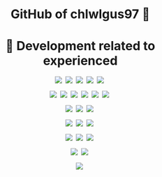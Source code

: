 <h1 align="center"> GitHub of chlwlgus97 👋 </h1>

<h1 align="center"> 📌 Development related to experienced </h1>
<p align="center">
  <img src="https://img.shields.io/badge/Java-FF9E0F?style=for-the-badge&logo=Java&logoColor=white"/></a>&nbsp
  <img src="https://img.shields.io/badge/Python-3766AB?style=for-the-badge&logo=Python&logoColor=white"/></a>&nbsp 
  <img src="https://img.shields.io/badge/Javascript-ffb13b?style=for-the-badge&logo=javascript&logoColor=white"/></a>&nbsp
  <img src="https://img.shields.io/badge/html5-E34F26?style=for-the-badge&logo=html5&logoColor=white"/></a>&nbsp
  <img src="https://img.shields.io/badge/css3-1572B6?style=for-the-badge&logo=css3&logoColor=white"/></a>&nbsp
  <br>
</p>
<p align="center">
  <img src="https://img.shields.io/badge/Keras-DD0700?style=for-the-badge&logo=keras&logoColor=white"/></a>&nbsp
  <img src="https://img.shields.io/badge/Matplotlib-3152A0?style=for-the-badge&logo=Matplotlib&logoColor=white"/></a>&nbsp
  <img src="https://img.shields.io/badge/numpy-013243?style=for-the-badge&logo=numpy&logoColor=white"/></a>&nbsp
  <img src="https://img.shields.io/badge/pandas-150458?style=for-the-badge&logo=pandas&logoColor=white"/></a>&nbsp
  <img src="https://img.shields.io/badge/scikitlearn-F7931E?style=for-the-badge&logo=scikitlearn&logoColor=white"/></a>&nbsp
  <img src="https://img.shields.io/badge/tensorflow-FF6F00?style=for-the-badge&logo=tensorflow&logoColor=white"/></a>&nbsp
  <br>
</p>
<p align="center">
  <img src="https://img.shields.io/badge/eclipseide-2C2255?style=for-the-badge&logo=eclipseide&logoColor=white"/></a>&nbsp
  <img src="https://img.shields.io/badge/jupyter-F37626?style=for-the-badge&logo=jupyter&logoColor=white"/></a>&nbsp
  <img src="https://img.shields.io/badge/visualstudiocode-007ACC?style=for-the-badge&logo=visualstudiocode&logoColor=white"/></a>&nbsp
  <br>
</p>
<p align="center">
  <img src="https://img.shields.io/badge/oracle-F80000?style=for-the-badge&logo=oracle&logoColor=white"/></a>&nbsp
  <img src="https://img.shields.io/badge/mariadb-003545?style=for-the-badge&logo=mariadb&logoColor=white"/></a>&nbsp
  <img src="https://img.shields.io/badge/mysql-4479A1?style=for-the-badge&logo=mysql&logoColor=white"/></a>&nbsp
  <br>
</p>
<p align="center">
  <img src="https://img.shields.io/badge/googlecloud-ap4285F4?style=for-the-badge&logo=googlecloud&logoColor=white"/></a>&nbsp
  <img src="https://img.shields.io/badge/apache-D22128?style=for-the-badge&logo=apache&logoColor=white"/></a>&nbsp
  <img src="https://img.shields.io/badge/googlecolab-F9AB00?style=for-the-badge&logo=googlecolab&logoColor=white"/></a>&nbsp
  <br>
</p>
<p align="center">
  <img src="https://img.shields.io/badge/centos-262577?style=for-the-badge&logo=centos&logoColor=white"/></a>&nbsp
  <img src="https://img.shields.io/badge/linux-FCC624?style=for-the-badge&logo=linux&logoColor=white"/></a>&nbsp
  <br>
</p>
<p align="center">
  <img src="https://img.shields.io/badge/rss-FFA500?style=for-the-badge&logo=rss&logoColor=white"/></a>&nbsp
  <br>
</p>
<!--
**chlwlgus97/chlwlgus97** is a ✨ _special_ ✨ repository because its `README.md` (this file) appears on your GitHub profile.

Here are some ideas to get you started:

- 🔭 I’m currently working on ...
- 🌱 I’m currently learning ...
- 👯 I’m looking to collaborate on ...
- 🤔 I’m looking for help with ...
- 💬 Ask me about ...
- 📫 How to reach me: ...
- 😄 Pronouns: ...
- ⚡ Fun fact: ...
-->

